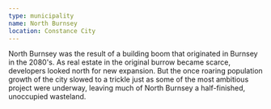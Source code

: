 ```yaml
---
type: municipality
name: North Burnsey
location: Constance City
---
```


North Burnsey was the result of a building boom that originated in Burnsey in the 2080's. As real estate in the original burrow became scarce, developers looked north for new expansion. But the once roaring population growth of the city slowed to a trickle just as some of the most ambitious project were underway, leaving much of North Burnsey a half-finished, unoccupied wasteland.


